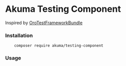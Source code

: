 # Akuma Testing Component

Inspired by [OroTestFrameworkBundle](https://github.com/orocrm/platform/tree/master/src/Oro/Bundle/TestFrameworkBundle) 

### Installation

```
    composer require akuma/testing-component
```

### Usage

```
```
